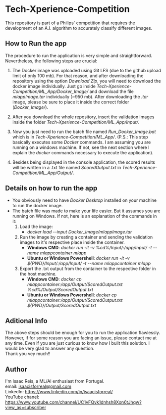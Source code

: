 # Tech-Xperience-Competition
This repository is part of a Philips' competition that requires the development of an A.I. algorithm to accurately classify different images.


## How to Run the app
The procedure to run the application is very simple and straightforward. Nevertheless, the following steps are crucial:
1. The Docker image was uploaded using Git LFS (due to the github upload limit of only 100 mb). For that reason, and after 
downloading the repository using the option *Download Zip*, you will need to download the docker image individually. Just go inside 
*Tech-Xperience-Competition/ML_App/Docker_Image/* and download the file *mlappImage.tar* individually (~950 mb). After downloading
the *.tar* image, please be sure to place it inside the correct folder (*Docker_Image/*).  

2. After you download the whole repository, insert the validation images inside the folder *Tech-Xperience-Competition/ML_App/Input/*.  
3. Now you just need to run the batch file named *Run_Docker_Image.bat* which is in *Tech-Xperience-Competition/ML_App/*. 
(P.S.: This step basically executes some *Docker* commands. I am assuming you are running on a windows machine. If not, see the next
section where I explain the *docker* commands necessary to execute the application).  
4. Besides being displayed in the console application, the scored results will be written in a .txt file named *ScoredOutput.txt* in
*Tech-Xperience-Competition/ML_App/Output/*.  

## Details on how to run the app
* You obviously need to have *Docker Desktop* installed on your machine to run the docker image.
* The batch file was made to make your life easier. But it assumes you are running on Windows. If not, here is an explanation of the
commands in it:  
   1. Load the image:  
      * *docker load --input Docker_Image/mlappImage.tar* 
   2. Run the image by creating a container and sending the validation images to it's respective place inside the container.  
      * **Windows CMD**: *docker run -it -v %cd%/Input/:/app/Input/ -t --name mlappcontainer mlapp*    
      * **Ubuntu or Windows Powershell**: *docker run -it -v ${PWD}/Input/:/app/Input/ -t --name mlappcontainer mlapp*   
   3. Export the .txt output from the container to the respective folder in the host machine.  
      * **Windows CMD**: *docker cp mlappcontainer:/app/Output/ScoredOutput.txt %cd%/Output/ScoredOutput.txt*    
      * **Ubuntu or Windows Powershell**: *docker cp mlappcontainer:/app/Output/ScoredOutput.txt ${PWD}/Output/ScoredOutput.txt*    
      
## Aditional Info
The above steps should be enough for you to run the application flawlessly. However, if for some reason you are facing an issue, 
please contact me at any time. Even if you are just curious to know how I built this solution. I would be very glad to answer any 
question.  
Thank you vey much!!

## Author
I'm Isaac Reis, a ML/AI enthusiast from Portugal.  
email: isaacisforreal@gmail.com  
LinkedIn: https://www.linkedin.com/in/isaacisforreal/  
YouTube chanel: https://www.youtube.com/channel/UC1vFQvk1dnhsh8Xon6tJhqw?view_as=subscriber
